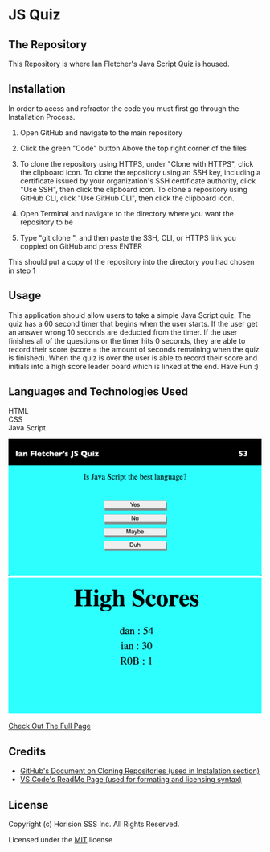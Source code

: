 # JS Quiz

## The Repository 
This Repository is where Ian Fletcher's Java Script Quiz is housed. 

## Installation
In order to acess and refractor the code you must first go through the Installation Process.

1) Open GitHub and navigate to the main repository 

2) Click the green "Code" button Above the top right corner of the files 

3) To clone the repository using HTTPS, under "Clone with HTTPS", click the clipboard icon. To clone the repository using an SSH key, including a certificate issued by your organization's SSH certificate authority, click "Use SSH", then click the clipboard icon. To clone a repository using GitHub CLI, click "Use GitHub CLI", then click the clipboard icon.

4) Open Terminal and navigate to the directory where you want the repository to be 

5) Type "git clone ", and then paste the SSH, CLI, or HTTPS link you coppied on GitHub and press ENTER 

This should put a copy of the repository into the directory you had chosen in step 1

## Usage
This application should allow users to take a simple Java Script quiz. The quiz has a 60 second timer that begins when the user starts. If the user get an answer wrong 10 seconds are deducted from the timer. If the user finishes all of the questions or the timer hits 0 seconds, they are able to record their score (score = the amount of seconds remaining when the quiz is finished). When the quiz is over the user is able to record their score and initials into a high score leader board which is linked at the end. Have Fun :)
## Languages and Technologies Used
HTML <br />
CSS <br />
Java Script <br />



![alt text](Assets/images/JSquiz1.png)
![alt text](Assets/images/JSquiz2.png)

[Check Out The Full Page](https://ianfletcher314.github.io/JSquiz/)

## Credits

- [GitHub's Document on Cloning Repositories (used in Instalation section)](https://docs.github.com/en/github/creating-cloning-and-archiving-repositories/cloning-a-repository) 
- [VS Code's ReadMe Page (used for formating and licensing syntax)](https://github.com/microsoft/vscode/blob/master/README.md)

## License 

Copyright (c) Horision SSS Inc. All Rights Reserved.

Licensed under the [MIT](license.txt) license
